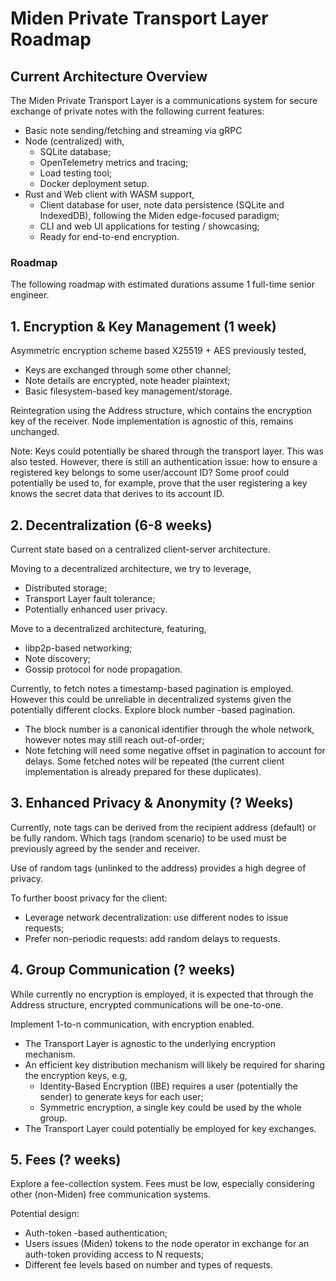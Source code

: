 # Miden Private Transport Layer Roadmap

## Current Architecture Overview

The Miden Private Transport Layer is a communications system for secure exchange of private notes with the following current features:
- Basic note sending/fetching and streaming via gRPC
- Node (centralized) with,
	- SQLite database;
	- OpenTelemetry metrics and tracing;
	- Load testing tool;
	- Docker deployment setup.	
- Rust and Web client with WASM support,
	- Client database for user, note data persistence (SQLite and IndexedDB), following the Miden edge-focused paradigm;
	- CLI and web UI applications for testing / showcasing;
	- Ready for end-to-end encryption.

### Roadmap

The following roadmap with estimated durations assume 1 full-time senior engineer.

## 1. Encryption & Key Management (1 week)

Asymmetric encryption scheme based X25519 + AES previously tested,
- Keys are exchanged through some other channel;
- Note details are encrypted, note header plaintext;
- Basic filesystem-based key management/storage.

Reintegration using the Address structure, which contains the encryption key of the receiver.
Node implementation is agnostic of this, remains unchanged.

Note: Keys could potentially be shared through the transport layer. This was also tested.
However, there is still an authentication issue: how to ensure a registered key belongs to some user/account ID? Some proof could potentially be used to, for example, prove that the user registering a key knows the secret data that derives to its account ID.

## 2. Decentralization (6-8 weeks)

Current state based on a centralized client-server architecture.

Moving to a decentralized architecture, we try to leverage,
- Distributed storage;
- Transport Layer fault tolerance;
- Potentially enhanced user privacy.

Move to a decentralized architecture, featuring,
- libp2p-based networking;
- Note discovery;
- Gossip protocol for node propagation.

Currently, to fetch notes a timestamp-based pagination is employed.
However this could be unreliable in decentralized systems given the potentially different clocks. Explore block number -based pagination.
- The block number is a canonical identifier through the whole network, however notes may still reach out-of-order;
- Note fetching will need some negative offset in pagination to account for delays. Some fetched notes will be repeated (the current client implementation is already prepared for these duplicates).

## 3. Enhanced Privacy & Anonymity (? Weeks)

Currently, note tags can be derived from the recipient address (default) or be fully random.
Which tags (random scenario) to be used must be previously agreed by the sender and receiver.

Use of random tags (unlinked to the address) provides a high degree of privacy.

To further boost privacy for the client:
- Leverage network decentralization: use different nodes to issue requests;
- Prefer non-periodic requests: add random delays to requests.

## 4. Group Communication (? weeks)

While currently no encryption is employed, it is expected that through the Address structure, encrypted communications will be one-to-one.

Implement 1-to-n communication, with encryption enabled.
- The Transport Layer is agnostic to the underlying encryption mechanism.
- An efficient key distribution mechanism will likely be required for sharing the encryption keys, e.g,
    - Identity-Based Encryption (IBE) requires a user (potentially the sender) to generate keys for each user;
    - Symmetric encryption, a single key could be used by the whole group.
- The Transport Layer could potentially be employed for key exchanges.

## 5. Fees (? weeks)

Explore a fee-collection system.
Fees must be low, especially considering other (non-Miden) free communication systems.

Potential design:
- Auth-token -based authentication;
- Users issues (Miden) tokens to the node operator in exchange for an auth-token providing access to N requests;
- Different fee levels based on number and types of requests.


